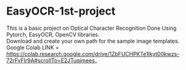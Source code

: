 # EasyOCR-1st-project
This is a basic project on Optical Character Recognition Done Using Pytorch, EasyOCR, OpenCV libraries.<br/>
Download and create your own path for the sample image templates.<br/>
Google Colab LINK = https://colab.research.google.com/drive/1ZbFUCHPKTe1lkyt00kwzs-72rFvFIr9A#scrollTo=E2JTuqjmees_
